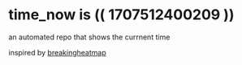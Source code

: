 # time_now is (( 1707512400209 ))

an automated repo that shows the currnent time

inspired by [breakingheatmap](https://github.com/breakingheatmap/breakingheatmap)